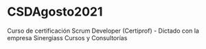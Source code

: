 # CSDAgosto2021
Curso de certificación Scrum Developer (Certiprof) - Dictado con la empresa Sinergiass Cursos y Consultorías
